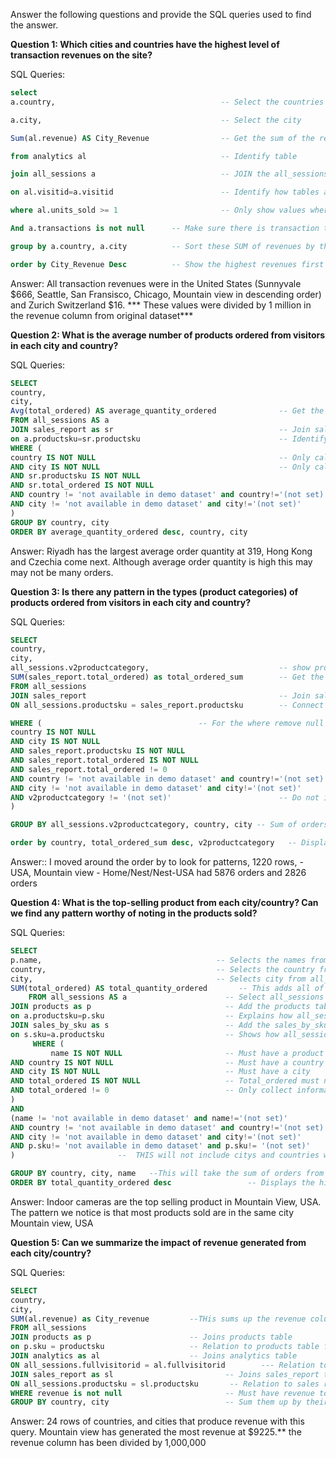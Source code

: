 Answer the following questions and provide the SQL queries used to find the answer.

    
**Question 1: Which cities and countries have the highest level of transaction revenues on the site?**


SQL Queries: 

```SQL
select                                      
a.country,                                     -- Select the countries

a.city,                                        -- Select the city

Sum(al.revenue) AS City_Revenue                -- Get the sum of the revenue from the analytics table

from analytics al                              -- Identify table

join all_sessions a                            -- JOIN the all_sessions table 

on al.visitid=a.visitid                        -- Identify how tables are related through visitID

where al.units_sold >= 1                       -- Only show values where there was revenues

And a.transactions is not null      -- Make sure there is transaction that occured

group by a.country, a.city          -- Sort these SUM of revenues by the country and city 

order by City_Revenue Desc          -- Show the highest revenues first 

```



Answer: All transaction revenues were in the United States (Sunnyvale $666, Seattle, San Fransisco, Chicago, Mountain view in descending order)  and Zurich Switzerland $16. *** These values were divided by 1 million in the revenue column from original dataset***




**Question 2: What is the average number of products ordered from visitors in each city and country?**


SQL Queries: 
```SQL
SELECT  
country,
city,
Avg(total_ordered) AS average_quantity_ordered              -- Get the average of total orders from the sales_report table
FROM all_sessions AS a                                      
JOIN sales_report as sr                                     -- Join sales report table 
on a.productsku=sr.productsku                               -- Identify relationship between sales_report table and all_sessions
WHERE (
country IS NOT NULL                                         -- Only calculate for the orders that have country filled in
AND city IS NOT NULL                                        -- Only calculate for the orders that have city filled in
AND sr.productsku IS NOT NULL                               
AND sr.total_ordered IS NOT NULL
AND country != 'not available in demo dataset' and country!='(not set)'         -- Only calculate for the orders that have country filled in
AND city != 'not available in demo dataset' and city!='(not set)'               -- Only calculate for the orders that have city filled in
)
GROUP BY country, city                                                          -- Calculate average orders by country and city 
ORDER BY average_quantity_ordered desc, country, city                            -- Display them with average order quantity first
```



Answer: Riyadh has the largest average order quantity at 319, Hong Kong  and Czechia come next. Although average order quantity is high this may 
may not be many orders. 





**Question 3: Is there any pattern in the types (product categories) of products ordered from visitors in each city and country?**


SQL Queries: 
```SQL
SELECT 
country, 
city, 
all_sessions.v2productcategory,                             -- show product categorys
SUM(sales_report.total_ordered) as total_ordered_sum        -- Get the sum of the total_ordered on a column
FROM all_sessions
JOIN sales_report                                           -- Join sales report table 
ON all_sessions.productsku = sales_report.productsku        -- Connect relation with sales report table 

WHERE (                                   -- For the where remove null or not set values for city and country 
country IS NOT NULL
AND city IS NOT NULL
AND sales_report.productsku IS NOT NULL
AND sales_report.total_ordered IS NOT NULL
AND sales_report.total_ordered != 0
AND country != 'not available in demo dataset' and country!='(not set)'
AND city != 'not available in demo dataset' and city!='(not set)'
AND v2productcategory != '(not set)'                        -- Do not include any product categories that are not set
)

GROUP BY all_sessions.v2productcategory, country, city -- Sum of orders is based on categories in each city or country 

order by country, total_ordered_sum desc, v2productcategory   -- Display in order by countries
```



Answer:: I moved around the order by to look for patterns, 1220 rows, - USA, Mountain view - Home/Nest/Nest-USA had 5876 orders and 2826 orders





**Question 4: What is the top-selling product from each city/country? Can we find any pattern worthy of noting in the products sold?**


SQL Queries:
```SQL
SELECT 
p.name,  									  -- Selects the names from products table
country, 									  -- Selects the country from all_sessions table
city,					    				  -- Selects city from all_sessions table 
SUM(total_ordered) AS total_quantity_ordered       -- This adds all of the total ordered from sales_report table 
	FROM all_sessions AS a						-- Select all_sessions table to collect columns
JOIN products as p								-- Add the products table 
on a.productsku=p.sku 							-- Explains how all_sessions and products are related
JOIN sales_by_sku as s							-- Add the sales_by_sku table 
on s.sku=a.productsku							-- Shows how all_sessions and sales_by_sku are related
     WHERE (
         name IS NOT NULL   					-- Must have a product name to include in search
AND country IS NOT NULL							-- Must have a country 
AND city IS NOT NULL							-- Must have a city
AND total_ordered IS NOT NULL 					-- Total_ordered must not be empty
AND total_ordered != 0  						-- Only collect information from rows with orders
)
AND
(name != 'not available in demo dataset' and name!='(not set)'
AND country != 'not available in demo dataset' and country!='(not set)'
AND city != 'not available in demo dataset' and city!='(not set)'
AND p.sku!= 'not available in demo dataset' and p.sku!= '(not set)'
)     					--  THIS will not include citys and countries with no information 

GROUP BY country, city, name   --This will take the sum of orders from each country, city, and by each name of product
ORDER BY total_quantity_ordered desc  				 -- Displays the highest order quantitys first
```



Answer: Indoor cameras are the top selling product in Mountain View, USA. The pattern we notice is that most products sold are in the same city Mountain view, USA





**Question 5: Can we summarize the impact of revenue generated from each city/country?**

SQL Queries:
```SQL
SELECT 
country, 
city, 
SUM(al.revenue) as City_revenue         --THis sums up the revenue column in analytics               
FROM all_sessions
JOIN products as p                      -- Joins products table
on p.sku = productsku                   -- Relation to products table from all_sessions
JOIN analytics as al                    -- Joins analytics table
ON all_sessions.fullvisitorid = al.fullvisitorid        --- Relation to analytics table
JOIN sales_report as sl                         -- Joins sales_report table 
ON all_sessions.productsku = sl.productsku       -- Relation to sales report table 
WHERE revenue is not null                       -- Must have revenue to be in table 
GROUP BY country, city                          -- Sum them up by their country and city 
```

Answer: 24 rows of countries, and cities that produce revenue with this query. Mountain view has generated the most revenue at $9225.** the revenue column has been divided by 1,000,000






